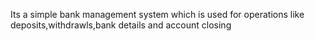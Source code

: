 Its a simple bank management system which is used for operations like deposits,withdrawls,bank details and account closing
